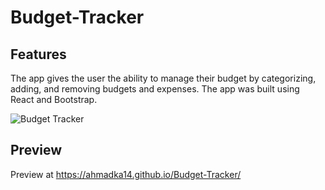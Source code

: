 # Budget-Tracker

## Features
The app gives the user the ability to manage their budget by categorizing, adding, and removing budgets and expenses.
The app was built using React and Bootstrap.

![Budget Tracker](https://user-images.githubusercontent.com/109308283/197368068-9682cf60-df84-4d13-8e50-3bdba312a1c5.jpg)


## Preview
Preview at https://ahmadka14.github.io/Budget-Tracker/
